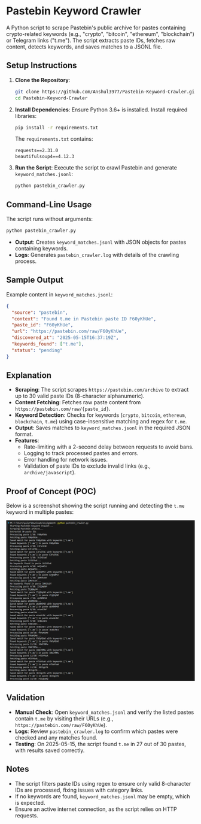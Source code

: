 # Pastebin Keyword Crawler

A Python script to scrape Pastebin's public archive for pastes containing crypto-related keywords (e.g., "crypto", "bitcoin", "ethereum", "blockchain") or Telegram links ("t.me"). The script extracts paste IDs, fetches raw content, detects keywords, and saves matches to a JSONL file.

## Setup Instructions

1. **Clone the Repository**:
   ```bash
   git clone https://github.com/Anshul3977/Pastebin-Keyword-Crawler.git
   cd Pastebin-Keyword-Crawler
   ```

2. **Install Dependencies**:
   Ensure Python 3.6+ is installed. Install required libraries:
   ```bash
   pip install -r requirements.txt
   ```

   The `requirements.txt` contains:
   ```
   requests==2.31.0
   beautifulsoup4==4.12.3
   ```

3. **Run the Script**:
   Execute the script to crawl Pastebin and generate `keyword_matches.jsonl`:
   ```bash
   python pastebin_crawler.py
   ```

## Command-Line Usage

The script runs without arguments:
```bash
python pastebin_crawler.py
```

- **Output**: Creates `keyword_matches.jsonl` with JSON objects for pastes containing keywords.
- **Logs**: Generates `pastebin_crawler.log` with details of the crawling process.

## Sample Output

Example content in `keyword_matches.jsonl`:
```json
{
  "source": "pastebin",
  "context": "Found t.me in Pastebin paste ID F60yKhUe",
  "paste_id": "F60yKhUe",
  "url": "https://pastebin.com/raw/F60yKhUe",
  "discovered_at": "2025-05-15T16:37:19Z",
  "keywords_found": ["t.me"],
  "status": "pending"
}
```

## Explanation

- **Scraping**: The script scrapes `https://pastebin.com/archive` to extract up to 30 valid paste IDs (8-character alphanumeric).
- **Content Fetching**: Fetches raw paste content from `https://pastebin.com/raw/{paste_id}`.
- **Keyword Detection**: Checks for keywords (`crypto`, `bitcoin`, `ethereum`, `blockchain`, `t.me`) using case-insensitive matching and regex for `t.me`.
- **Output**: Saves matches to `keyword_matches.jsonl` in the required JSON format.
- **Features**:
  - Rate-limiting with a 2-second delay between requests to avoid bans.
  - Logging to track processed pastes and errors.
  - Error handling for network issues.
  - Validation of paste IDs to exclude invalid links (e.g., `archive/javascript`).

## Proof of Concept (POC)

Below is a screenshot showing the script running and detecting the `t.me` keyword in multiple pastes:

![POC Screenshot](poc_screenshot.png)

## Validation

- **Manual Check**: Open `keyword_matches.jsonl` and verify the listed pastes contain `t.me` by visiting their URLs (e.g., `https://pastebin.com/raw/F60yKhUe`).
- **Logs**: Review `pastebin_crawler.log` to confirm which pastes were checked and any matches found.
- **Testing**: On 2025-05-15, the script found `t.me` in 27 out of 30 pastes, with results saved correctly.

## Notes

- The script filters paste IDs using regex to ensure only valid 8-character IDs are processed, fixing issues with category links.
- If no keywords are found, `keyword_matches.jsonl` may be empty, which is expected.
- Ensure an active internet connection, as the script relies on HTTP requests.
